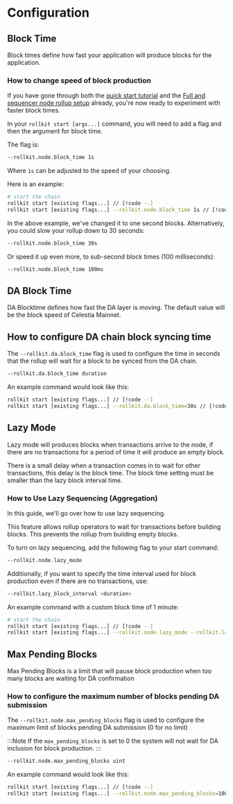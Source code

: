 # Configuration

## Block Time

Block times define how fast your application will produce blocks for the application.

### How to change speed of block production

If you have gone through both the [quick start tutorial](../tutorials/quick-start.md) and the
[Full and sequencer node rollup setup](./full-and-sequencer-node)
already, you're now ready to experiment with faster block times.

In your `rollkit start [args...]` command, you will need to add a flag
and then the argument for block time.

The flag is:

```bash
--rollkit.node.block_time 1s
```

Where `1s` can be adjusted to the speed of your choosing.

Here is an example:

```bash
# start the chain
rollkit start [existing flags...] // [!code --]
rollkit start [existing flags...] --rollkit.node.block_time 1s // [!code ++]
```

In the above example, we've changed it to one second blocks.
Alternatively, you could slow your rollup down to 30 seconds:

```bash
--rollkit.node.block_time 30s
```

Or speed it up even more, to sub-second block times (100 milliseconds):

```bash
--rollkit.node.block_time 100ms
```

## DA Block Time

DA Blocktime defines how fast the DA layer is moving. The default value will be the block speed of Celestia Mainnet.

## How to configure DA chain block syncing time

The `--rollkit.da.block_time` flag is used to configure the time in seconds that the rollup will wait for a block to be synced from the DA chain.

```bash
--rollkit.da.block_time duration
```

An example command would look like this:

```bash
rollkit start [existing flags...] // [!code --]
rollkit start [existing flags...] --rollkit.da.block_time=30s // [!code ++]
```

## Lazy Mode

Lazy mode will produces blocks when transactions arrive to the node, if there are no transactions for a period of time it will produce an empty block.

There is a small delay when a transaction comes in to wait for other transactions, this delay is the block time. The block time setting must be smaller than the lazy block interval time.

### How to Use Lazy Sequencing (Aggregation)

In this guide, we'll go over how to use lazy sequencing.

This feature allows rollup operators to wait for transactions before building blocks. This prevents the rollup from building empty blocks.

To turn on lazy sequencing, add the following flag to your start command:

```bash
--rollkit.node.lazy_mode
```

Additionally, if you want to specify the time interval used for block production even if there are no transactions, use:

```bash
--rollkit.lazy_block_interval <duration>
```

An example command with a custom block time of 1 minute:

```bash
# start the chain
rollkit start [existing flags...] // [!code --]
rollkit start [existing flags...] --rollkit.node.lazy_mode --rollkit.lazy_block_interval=1m0s ----rollkit.node.block_time 500ms // [!code ++]
```

## Max Pending Blocks

Max Pending Blocks is a limit that will pause block production when too many blocks are waiting for DA confirmation

### How to configure the maximum number of blocks pending DA submission

The `--rollkit.node.max_pending_blocks` flag is used to configure the maximum limit of blocks pending DA submission (0 for no limit)

:::Note
If the `max_pending_blocks` is set to 0 the system will not wait for DA inclusion for block production.
:::

```bash
--rollkit.node.max_pending_blocks uint
```

An example command would look like this:

```bash
rollkit start [existing flags...] // [!code --]
rollkit start [existing flags...] --rollkit.node.max_pending_blocks=100 // [!code ++]
```
